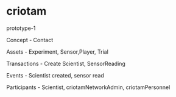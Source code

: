 # criotam

prototype-1

Concept - Contact

Assets - Experiment, Sensor,Player, Trial

Transactions - Create Scientist, SensorReading

Events - Scientist created, sensor read

Participants - Scientist, criotamNetworkAdmin, criotamPersonnel